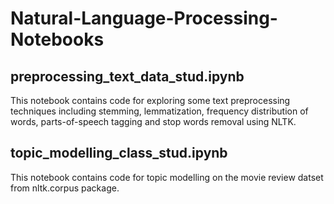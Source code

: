 # Natural-Language-Processing-Notebooks
## preprocessing_text_data_stud.ipynb
This notebook contains code for exploring some text preprocessing techniques including stemming, lemmatization, 
frequency distribution of words, parts-of-speech tagging and stop words removal using NLTK.
## topic_modelling_class_stud.ipynb
This notebook contains code for topic modelling on the movie review datset from nltk.corpus package.
